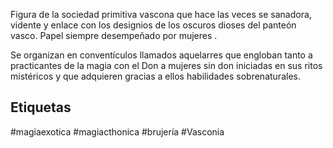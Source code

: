 Figura de la sociedad primitiva vascona que hace las veces se sanadora, vidente y enlace con los designios de los oscuros dioses del panteón vasco. Papel siempre desempeñado por mujeres .

Se organizan en conventículos llamados aquelarres que engloban tanto a practicantes de la magia con el Don a mujeres sin don iniciadas en sus ritos mistéricos y que adquieren gracias a ellos habilidades sobrenaturales. 

## Etiquetas
#magiaexotica #magiacthonica #brujería #Vasconia 
